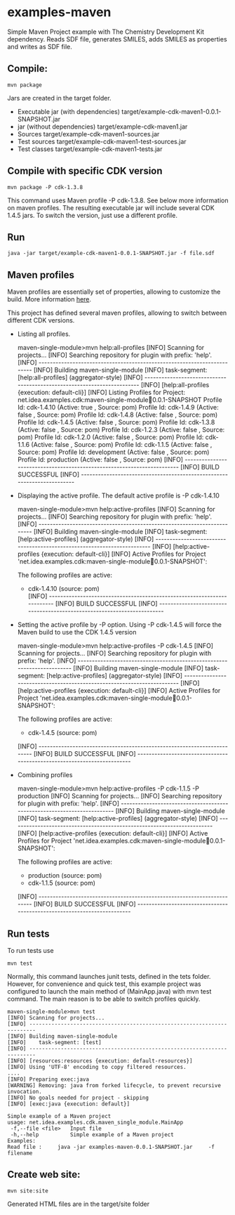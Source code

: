 examples-maven
==============

Simple Maven Project example with The Chemistry Development Kit dependency. Reads SDF file, generates SMILES, adds SMILES as properties and writes as SDF file.

Compile:
--------------

    mvn package

Jars are created in the target folder.

* Executable jar (with dependencies)
        target/example-cdk-maven1-0.0.1-SNAPSHOT.jar
* jar (without dependencies)
        target/example-cdk-maven1.jar
* Sources 
        target/example-cdk-maven1-sources.jar
* Test sources 
        target/example-cdk-maven1-test-sources.jar
* Test classes 
        target/example-cdk-maven1-tests.jar

Compile with specific CDK version
--------------

    mvn package -P cdk-1.3.8

This command uses Maven profile -P cdk-1.3.8. See below more information on maven profiles. 
The resulting executable jar will include several CDK 1.4.5 jars. To switch the version, just use a different profile.     

Run 
--------------

    java -jar target/example-cdk-maven1-0.0.1-SNAPSHOT.jar -f file.sdf
    

Maven profiles 
--------------

Maven profiles are essentially set of properties, allowing to customize the build. More information [here](http://maven.apache.org/guides/introduction/introduction-to-profiles.html).  

This project has defined several maven profiles, allowing to switch between different CDK versions. 
	
* Listing all profiles. 

    maven-single-module>mvn help:all-profiles
    [INFO] Scanning for projects...
    [INFO] Searching repository for plugin with prefix: 'help'.
    [INFO] ------------------------------------------------------------------------
    [INFO] Building maven-single-module
    [INFO]    task-segment: [help:all-profiles] (aggregator-style)
    [INFO] ------------------------------------------------------------------------
    [INFO] [help:all-profiles {execution: default-cli}]
    [INFO] Listing Profiles for Project: net.idea.examples.cdk:maven-single-module:jar:0.0.1-SNAPSHOT
      Profile Id: cdk-1.4.10 (Active: true , Source: pom)
      Profile Id: cdk-1.4.9 (Active: false , Source: pom)
      Profile Id: cdk-1.4.8 (Active: false , Source: pom)
      Profile Id: cdk-1.4.5 (Active: false , Source: pom)
      Profile Id: cdk-1.3.8 (Active: false , Source: pom)
      Profile Id: cdk-1.2.3 (Active: false , Source: pom)
      Profile Id: cdk-1.2.0 (Active: false , Source: pom)
      Profile Id: cdk-1.1.6 (Active: false , Source: pom)
      Profile Id: cdk-1.1.5 (Active: false , Source: pom)
      Profile Id: development (Active: false , Source: pom)
      Profile Id: production (Active: false , Source: pom)
    [INFO] ------------------------------------------------------------------------
    [INFO] BUILD SUCCESSFUL
    [INFO] ------------------------------------------------------------------------
	    
* Displaying the active profile. The default active profile is -P cdk-1.4.10 

       
    maven-single-module>mvn help:active-profiles
    [INFO] Scanning for projects...
    [INFO] Searching repository for plugin with prefix: 'help'.
    [INFO] ------------------------------------------------------------------------
    [INFO] Building maven-single-module
    [INFO]    task-segment: [help:active-profiles] (aggregator-style)
    [INFO] ------------------------------------------------------------------------
    [INFO] [help:active-profiles {execution: default-cli}]
    [INFO]
    Active Profiles for Project 'net.idea.examples.cdk:maven-single-module:jar:0.0.1-SNAPSHOT':
    
    The following profiles are active:
    
     - cdk-1.4.10 (source: pom)	    
    [INFO] ------------------------------------------------------------------------
    [INFO] BUILD SUCCESSFUL
    [INFO] ------------------------------------------------------------------------	 
	
* Setting the active profile by -P option. Using -P cdk-1.4.5 will force the Maven build to use the CDK 1.4.5 version

              	    
    maven-single-module>mvn help:active-profiles -P cdk-1.4.5
    [INFO] Scanning for projects...
    [INFO] Searching repository for plugin with prefix: 'help'.
    [INFO] ------------------------------------------------------------------------
    [INFO] Building maven-single-module
    [INFO]    task-segment: [help:active-profiles] (aggregator-style)
    [INFO] ------------------------------------------------------------------------
    [INFO] [help:active-profiles {execution: default-cli}]
    [INFO]
    Active Profiles for Project 'net.idea.examples.cdk:maven-single-module:jar:0.0.1-SNAPSHOT':
    
    The following profiles are active:
    
     - cdk-1.4.5 (source: pom)
    
    [INFO] ------------------------------------------------------------------------
    [INFO] BUILD SUCCESSFUL
    [INFO] ------------------------------------------------------------------------
    
* Combining profiles 

    maven-single-module>mvn help:active-profiles -P cdk-1.1.5 -P production
    [INFO] Scanning for projects...
    [INFO] Searching repository for plugin with prefix: 'help'.
    [INFO] ------------------------------------------------------------------------
    [INFO] Building maven-single-module
    [INFO]    task-segment: [help:active-profiles] (aggregator-style)
    [INFO] ------------------------------------------------------------------------
    [INFO] [help:active-profiles {execution: default-cli}]
    [INFO]
    Active Profiles for Project 'net.idea.examples.cdk:maven-single-module:jar:0.0.1-SNAPSHOT':
    
    The following profiles are active:
     
     - production (source: pom)
     - cdk-1.1.5 (source: pom)
    
    [INFO] ------------------------------------------------------------------------
    [INFO] BUILD SUCCESSFUL
    [INFO] ------------------------------------------------------------------------
	
Run tests
--------------
	
To run tests use

    mvn test 

Normally, this command launches junit tests, defined in the tets folder. However, for convenience and quick test, this example project 
was configured to launch the main method of (MainApp.java) with mvn test command. The main reason is to be able to switch profiles quickly.

    maven-single-module>mvn test
    [INFO] Scanning for projects...
    [INFO] ------------------------------------------------------------------------
    [INFO] Building maven-single-module
    [INFO]    task-segment: [test]
    [INFO] ------------------------------------------------------------------------
    [INFO] [resources:resources {execution: default-resources}]
    [INFO] Using 'UTF-8' encoding to copy filtered resources.
    ....
    [INFO] Preparing exec:java
    [WARNING] Removing: java from forked lifecycle, to prevent recursive invocation.
    [INFO] No goals needed for project - skipping
    [INFO] [exec:java {execution: default}]

	Simple example of a Maven project
	usage: net.idea.examples.cdk.maven_single_module.MainApp
	 -f,--file <file>   Input file
	 -h,--help          Simple example of a Maven project
	Examples:
	Read file :     java -jar examples-maven-0.0.1-SNAPSHOT.jar     -f filename
	
Create web site:
--------------

    mvn site:site 

Generated HTML files are in the target/site folder